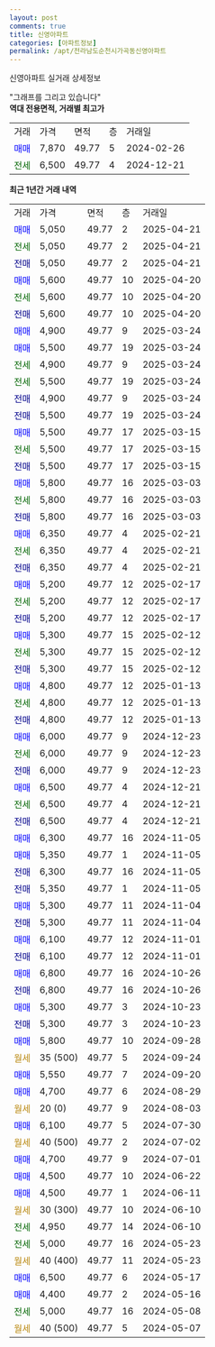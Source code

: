 ```yaml
---
layout: post
comments: true
title: 신영아파트
categories: [아파트정보]
permalink: /apt/전라남도순천시가곡동신영아파트
---
```


신영아파트 실거래 상세정보

<script type="text/javascript">
  google.charts.load('current', {'packages':['line', 'corechart']});
  google.charts.setOnLoadCallback(drawChart);

  function drawChart() {
    var data = new google.visualization.DataTable();
    data.addColumn('date', '거래일');
    data.addColumn('number', "매매");
    data.addColumn('number', "전세");
    data.addColumn('number', "전매");

    data.addRows([[new Date(Date.parse("2025-04-21")), 5050, null, null], [new Date(Date.parse("2025-04-21")), null, 5050, null], [new Date(Date.parse("2025-04-21")), null, null, 5050], [new Date(Date.parse("2025-04-20")), 5600, null, null], [new Date(Date.parse("2025-04-20")), null, 5600, null], [new Date(Date.parse("2025-04-20")), null, null, 5600], [new Date(Date.parse("2025-03-24")), 4900, null, null], [new Date(Date.parse("2025-03-24")), 5500, null, null], [new Date(Date.parse("2025-03-24")), null, 4900, null], [new Date(Date.parse("2025-03-24")), null, 5500, null], [new Date(Date.parse("2025-03-24")), null, null, 4900], [new Date(Date.parse("2025-03-24")), null, null, 5500], [new Date(Date.parse("2025-03-15")), 5500, null, null], [new Date(Date.parse("2025-03-15")), null, 5500, null], [new Date(Date.parse("2025-03-15")), null, null, 5500], [new Date(Date.parse("2025-03-03")), 5800, null, null], [new Date(Date.parse("2025-03-03")), null, 5800, null], [new Date(Date.parse("2025-03-03")), null, null, 5800], [new Date(Date.parse("2025-02-21")), 6350, null, null], [new Date(Date.parse("2025-02-21")), null, 6350, null], [new Date(Date.parse("2025-02-21")), null, null, 6350], [new Date(Date.parse("2025-02-17")), 5200, null, null], [new Date(Date.parse("2025-02-17")), null, 5200, null], [new Date(Date.parse("2025-02-17")), null, null, 5200], [new Date(Date.parse("2025-02-12")), 5300, null, null], [new Date(Date.parse("2025-02-12")), null, 5300, null], [new Date(Date.parse("2025-02-12")), null, null, 5300], [new Date(Date.parse("2025-01-13")), 4800, null, null], [new Date(Date.parse("2025-01-13")), null, 4800, null], [new Date(Date.parse("2025-01-13")), null, null, 4800], [new Date(Date.parse("2024-12-23")), 6000, null, null], [new Date(Date.parse("2024-12-23")), null, 6000, null], [new Date(Date.parse("2024-12-23")), null, null, 6000], [new Date(Date.parse("2024-12-21")), 6500, null, null], [new Date(Date.parse("2024-12-21")), null, 6500, null], [new Date(Date.parse("2024-12-21")), null, null, 6500], [new Date(Date.parse("2024-11-05")), 6300, null, null], [new Date(Date.parse("2024-11-05")), 5350, null, null], [new Date(Date.parse("2024-11-05")), null, null, 6300], [new Date(Date.parse("2024-11-05")), null, null, 5350], [new Date(Date.parse("2024-11-04")), 5300, null, null], [new Date(Date.parse("2024-11-04")), null, null, 5300], [new Date(Date.parse("2024-11-01")), 6100, null, null], [new Date(Date.parse("2024-11-01")), null, null, 6100], [new Date(Date.parse("2024-10-26")), 6800, null, null], [new Date(Date.parse("2024-10-26")), null, null, 6800], [new Date(Date.parse("2024-10-23")), 5300, null, null], [new Date(Date.parse("2024-10-23")), null, null, 5300], [new Date(Date.parse("2024-09-28")), 5800, null, null], [new Date(Date.parse("2024-09-24")), null, null, null], [new Date(Date.parse("2024-09-20")), 5550, null, null], [new Date(Date.parse("2024-08-29")), 4700, null, null], [new Date(Date.parse("2024-08-03")), null, null, null], [new Date(Date.parse("2024-07-30")), 6100, null, null], [new Date(Date.parse("2024-07-02")), null, null, null], [new Date(Date.parse("2024-07-01")), 4700, null, null], [new Date(Date.parse("2024-06-22")), 4500, null, null], [new Date(Date.parse("2024-06-11")), 4500, null, null], [new Date(Date.parse("2024-06-10")), null, null, null], [new Date(Date.parse("2024-06-10")), null, 4950, null], [new Date(Date.parse("2024-05-23")), null, 5000, null], [new Date(Date.parse("2024-05-23")), null, null, null], [new Date(Date.parse("2024-05-17")), 6500, null, null], [new Date(Date.parse("2024-05-16")), 4400, null, null], [new Date(Date.parse("2024-05-08")), null, 5000, null], [new Date(Date.parse("2024-05-07")), null, null, null]]);

    var options = {
      hAxis: {
        format: 'yyyy/MM/dd'
      },    
      lineWidth: 0,
      pointsVisible: true,    
      title: '최근 1년간 유형별 실거래가 분포',
      legend: { position: 'bottom' }
    };

    var formatter = new google.visualization.NumberFormat({pattern:'###,###'} );
    formatter.format(data, 1);
    formatter.format(data, 2);
    
    setTimeout(function() {
        var chart = new google.visualization.LineChart(document.getElementById('columnchart_material'));
        chart.draw(data, (options));
        document.getElementById('loading').style.display = 'none';
    }, 200);
  }
</script>


<div id="loading" style="z-index:20; display: block; margin-left: 0px">"그래프를 그리고 있습니다"</div>
<div id="columnchart_material" style="width: 95%; margin-left: 0px; display: block"></div>
<!-- contents start -->
<b>역대 전용면적, 거래별 최고가</b>
<table class="sortable">
    <tr>
      <td>거래</td>
      <td>가격</td>
      <td>면적</td>
      <td>층</td>
      <td>거래일</td>
    </tr>
        <tr>
          <td><a style="color: blue">매매</a></td>
          <td>7,870</td>
          <td>49.77</td>
          <td>5</td>
          <td>2024-02-26</td>
        </tr>        
        <tr>
              <td><a style="color: darkgreen">전세</a></td>
              <td>6,500</td>
              <td>49.77</td>
              <td>4</td>
              <td>2024-12-21</td>
            </tr>        
    
</table>

<b>최근 1년간 거래 내역</b>

<table class="sortable">
    <tr>
      <td>거래</td>
      <td>가격</td>
      <td>면적</td>
      <td>층</td>
      <td>거래일</td>
    </tr>
    <tr>
      <td><a style="color: blue">매매</a></td>
      <td>5,050</td>
      <td>49.77</td>
      <td>2</td>
      <td>2025-04-21</td>
    </tr>          <tr>
      <td><a style="color: darkgreen">전세</a></td>
      <td>5,050</td>
      <td>49.77</td>
      <td>2</td>
      <td>2025-04-21</td>
    </tr>          <tr>
      <td><a style="color: darkblue">전매</a></td>
      <td>5,050</td>
      <td>49.77</td>
      <td>2</td>
      <td>2025-04-21</td>
    </tr>          <tr>
      <td><a style="color: blue">매매</a></td>
      <td>5,600</td>
      <td>49.77</td>
      <td>10</td>
      <td>2025-04-20</td>
    </tr>          <tr>
      <td><a style="color: darkgreen">전세</a></td>
      <td>5,600</td>
      <td>49.77</td>
      <td>10</td>
      <td>2025-04-20</td>
    </tr>          <tr>
      <td><a style="color: darkblue">전매</a></td>
      <td>5,600</td>
      <td>49.77</td>
      <td>10</td>
      <td>2025-04-20</td>
    </tr>          <tr>
      <td><a style="color: blue">매매</a></td>
      <td>4,900</td>
      <td>49.77</td>
      <td>9</td>
      <td>2025-03-24</td>
    </tr>          <tr>
      <td><a style="color: blue">매매</a></td>
      <td>5,500</td>
      <td>49.77</td>
      <td>19</td>
      <td>2025-03-24</td>
    </tr>          <tr>
      <td><a style="color: darkgreen">전세</a></td>
      <td>4,900</td>
      <td>49.77</td>
      <td>9</td>
      <td>2025-03-24</td>
    </tr>          <tr>
      <td><a style="color: darkgreen">전세</a></td>
      <td>5,500</td>
      <td>49.77</td>
      <td>19</td>
      <td>2025-03-24</td>
    </tr>          <tr>
      <td><a style="color: darkblue">전매</a></td>
      <td>4,900</td>
      <td>49.77</td>
      <td>9</td>
      <td>2025-03-24</td>
    </tr>          <tr>
      <td><a style="color: darkblue">전매</a></td>
      <td>5,500</td>
      <td>49.77</td>
      <td>19</td>
      <td>2025-03-24</td>
    </tr>          <tr>
      <td><a style="color: blue">매매</a></td>
      <td>5,500</td>
      <td>49.77</td>
      <td>17</td>
      <td>2025-03-15</td>
    </tr>          <tr>
      <td><a style="color: darkgreen">전세</a></td>
      <td>5,500</td>
      <td>49.77</td>
      <td>17</td>
      <td>2025-03-15</td>
    </tr>          <tr>
      <td><a style="color: darkblue">전매</a></td>
      <td>5,500</td>
      <td>49.77</td>
      <td>17</td>
      <td>2025-03-15</td>
    </tr>          <tr>
      <td><a style="color: blue">매매</a></td>
      <td>5,800</td>
      <td>49.77</td>
      <td>16</td>
      <td>2025-03-03</td>
    </tr>          <tr>
      <td><a style="color: darkgreen">전세</a></td>
      <td>5,800</td>
      <td>49.77</td>
      <td>16</td>
      <td>2025-03-03</td>
    </tr>          <tr>
      <td><a style="color: darkblue">전매</a></td>
      <td>5,800</td>
      <td>49.77</td>
      <td>16</td>
      <td>2025-03-03</td>
    </tr>          <tr>
      <td><a style="color: blue">매매</a></td>
      <td>6,350</td>
      <td>49.77</td>
      <td>4</td>
      <td>2025-02-21</td>
    </tr>          <tr>
      <td><a style="color: darkgreen">전세</a></td>
      <td>6,350</td>
      <td>49.77</td>
      <td>4</td>
      <td>2025-02-21</td>
    </tr>          <tr>
      <td><a style="color: darkblue">전매</a></td>
      <td>6,350</td>
      <td>49.77</td>
      <td>4</td>
      <td>2025-02-21</td>
    </tr>          <tr>
      <td><a style="color: blue">매매</a></td>
      <td>5,200</td>
      <td>49.77</td>
      <td>12</td>
      <td>2025-02-17</td>
    </tr>          <tr>
      <td><a style="color: darkgreen">전세</a></td>
      <td>5,200</td>
      <td>49.77</td>
      <td>12</td>
      <td>2025-02-17</td>
    </tr>          <tr>
      <td><a style="color: darkblue">전매</a></td>
      <td>5,200</td>
      <td>49.77</td>
      <td>12</td>
      <td>2025-02-17</td>
    </tr>          <tr>
      <td><a style="color: blue">매매</a></td>
      <td>5,300</td>
      <td>49.77</td>
      <td>15</td>
      <td>2025-02-12</td>
    </tr>          <tr>
      <td><a style="color: darkgreen">전세</a></td>
      <td>5,300</td>
      <td>49.77</td>
      <td>15</td>
      <td>2025-02-12</td>
    </tr>          <tr>
      <td><a style="color: darkblue">전매</a></td>
      <td>5,300</td>
      <td>49.77</td>
      <td>15</td>
      <td>2025-02-12</td>
    </tr>          <tr>
      <td><a style="color: blue">매매</a></td>
      <td>4,800</td>
      <td>49.77</td>
      <td>12</td>
      <td>2025-01-13</td>
    </tr>          <tr>
      <td><a style="color: darkgreen">전세</a></td>
      <td>4,800</td>
      <td>49.77</td>
      <td>12</td>
      <td>2025-01-13</td>
    </tr>          <tr>
      <td><a style="color: darkblue">전매</a></td>
      <td>4,800</td>
      <td>49.77</td>
      <td>12</td>
      <td>2025-01-13</td>
    </tr>          <tr>
      <td><a style="color: blue">매매</a></td>
      <td>6,000</td>
      <td>49.77</td>
      <td>9</td>
      <td>2024-12-23</td>
    </tr>          <tr>
      <td><a style="color: darkgreen">전세</a></td>
      <td>6,000</td>
      <td>49.77</td>
      <td>9</td>
      <td>2024-12-23</td>
    </tr>          <tr>
      <td><a style="color: darkblue">전매</a></td>
      <td>6,000</td>
      <td>49.77</td>
      <td>9</td>
      <td>2024-12-23</td>
    </tr>          <tr>
      <td><a style="color: blue">매매</a></td>
      <td>6,500</td>
      <td>49.77</td>
      <td>4</td>
      <td>2024-12-21</td>
    </tr>          <tr>
      <td><a style="color: darkgreen">전세</a></td>
      <td>6,500</td>
      <td>49.77</td>
      <td>4</td>
      <td>2024-12-21</td>
    </tr>          <tr>
      <td><a style="color: darkblue">전매</a></td>
      <td>6,500</td>
      <td>49.77</td>
      <td>4</td>
      <td>2024-12-21</td>
    </tr>          <tr>
      <td><a style="color: blue">매매</a></td>
      <td>6,300</td>
      <td>49.77</td>
      <td>16</td>
      <td>2024-11-05</td>
    </tr>          <tr>
      <td><a style="color: blue">매매</a></td>
      <td>5,350</td>
      <td>49.77</td>
      <td>1</td>
      <td>2024-11-05</td>
    </tr>          <tr>
      <td><a style="color: darkblue">전매</a></td>
      <td>6,300</td>
      <td>49.77</td>
      <td>16</td>
      <td>2024-11-05</td>
    </tr>          <tr>
      <td><a style="color: darkblue">전매</a></td>
      <td>5,350</td>
      <td>49.77</td>
      <td>1</td>
      <td>2024-11-05</td>
    </tr>          <tr>
      <td><a style="color: blue">매매</a></td>
      <td>5,300</td>
      <td>49.77</td>
      <td>11</td>
      <td>2024-11-04</td>
    </tr>          <tr>
      <td><a style="color: darkblue">전매</a></td>
      <td>5,300</td>
      <td>49.77</td>
      <td>11</td>
      <td>2024-11-04</td>
    </tr>          <tr>
      <td><a style="color: blue">매매</a></td>
      <td>6,100</td>
      <td>49.77</td>
      <td>12</td>
      <td>2024-11-01</td>
    </tr>          <tr>
      <td><a style="color: darkblue">전매</a></td>
      <td>6,100</td>
      <td>49.77</td>
      <td>12</td>
      <td>2024-11-01</td>
    </tr>          <tr>
      <td><a style="color: blue">매매</a></td>
      <td>6,800</td>
      <td>49.77</td>
      <td>16</td>
      <td>2024-10-26</td>
    </tr>          <tr>
      <td><a style="color: darkblue">전매</a></td>
      <td>6,800</td>
      <td>49.77</td>
      <td>16</td>
      <td>2024-10-26</td>
    </tr>          <tr>
      <td><a style="color: blue">매매</a></td>
      <td>5,300</td>
      <td>49.77</td>
      <td>3</td>
      <td>2024-10-23</td>
    </tr>          <tr>
      <td><a style="color: darkblue">전매</a></td>
      <td>5,300</td>
      <td>49.77</td>
      <td>3</td>
      <td>2024-10-23</td>
    </tr>          <tr>
      <td><a style="color: blue">매매</a></td>
      <td>5,800</td>
      <td>49.77</td>
      <td>10</td>
      <td>2024-09-28</td>
    </tr>          <tr>
      <td><a style="color: darkgoldenrod">월세</a></td>
      <td>35 (500)</td>
      <td>49.77</td>
      <td>5</td>
      <td>2024-09-24</td>
    </tr>          <tr>
      <td><a style="color: blue">매매</a></td>
      <td>5,550</td>
      <td>49.77</td>
      <td>7</td>
      <td>2024-09-20</td>
    </tr>          <tr>
      <td><a style="color: blue">매매</a></td>
      <td>4,700</td>
      <td>49.77</td>
      <td>6</td>
      <td>2024-08-29</td>
    </tr>          <tr>
      <td><a style="color: darkgoldenrod">월세</a></td>
      <td>20 (0)</td>
      <td>49.77</td>
      <td>9</td>
      <td>2024-08-03</td>
    </tr>          <tr>
      <td><a style="color: blue">매매</a></td>
      <td>6,100</td>
      <td>49.77</td>
      <td>5</td>
      <td>2024-07-30</td>
    </tr>          <tr>
      <td><a style="color: darkgoldenrod">월세</a></td>
      <td>40 (500)</td>
      <td>49.77</td>
      <td>2</td>
      <td>2024-07-02</td>
    </tr>          <tr>
      <td><a style="color: blue">매매</a></td>
      <td>4,700</td>
      <td>49.77</td>
      <td>9</td>
      <td>2024-07-01</td>
    </tr>          <tr>
      <td><a style="color: blue">매매</a></td>
      <td>4,500</td>
      <td>49.77</td>
      <td>10</td>
      <td>2024-06-22</td>
    </tr>          <tr>
      <td><a style="color: blue">매매</a></td>
      <td>4,500</td>
      <td>49.77</td>
      <td>1</td>
      <td>2024-06-11</td>
    </tr>          <tr>
      <td><a style="color: darkgoldenrod">월세</a></td>
      <td>30 (300)</td>
      <td>49.77</td>
      <td>10</td>
      <td>2024-06-10</td>
    </tr>          <tr>
      <td><a style="color: darkgreen">전세</a></td>
      <td>4,950</td>
      <td>49.77</td>
      <td>14</td>
      <td>2024-06-10</td>
    </tr>          <tr>
      <td><a style="color: darkgreen">전세</a></td>
      <td>5,000</td>
      <td>49.77</td>
      <td>16</td>
      <td>2024-05-23</td>
    </tr>          <tr>
      <td><a style="color: darkgoldenrod">월세</a></td>
      <td>40 (400)</td>
      <td>49.77</td>
      <td>11</td>
      <td>2024-05-23</td>
    </tr>          <tr>
      <td><a style="color: blue">매매</a></td>
      <td>6,500</td>
      <td>49.77</td>
      <td>6</td>
      <td>2024-05-17</td>
    </tr>          <tr>
      <td><a style="color: blue">매매</a></td>
      <td>4,400</td>
      <td>49.77</td>
      <td>2</td>
      <td>2024-05-16</td>
    </tr>          <tr>
      <td><a style="color: darkgreen">전세</a></td>
      <td>5,000</td>
      <td>49.77</td>
      <td>16</td>
      <td>2024-05-08</td>
    </tr>          <tr>
      <td><a style="color: darkgoldenrod">월세</a></td>
      <td>40 (500)</td>
      <td>49.77</td>
      <td>5</td>
      <td>2024-05-07</td>
    </tr>      </table>
<!-- contents end -->    

